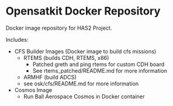 # Opensatkit Docker Repository
Docker image repository for HAS2 Project.

Includes:
- CFS Builder Images (Docker image to build cfs missions)
    - RTEMS (builds CDH, RTEMS, x86)
        - Patched greth and ping rtems for custom CDH board
        - See rtems_patched/README.md for more information
    - ARMHF (build ADCS)
    - see osk/cfs/README.md for more information
- Cosmos Image
    - Run Ball Aerospace Cosmos in Docker container
